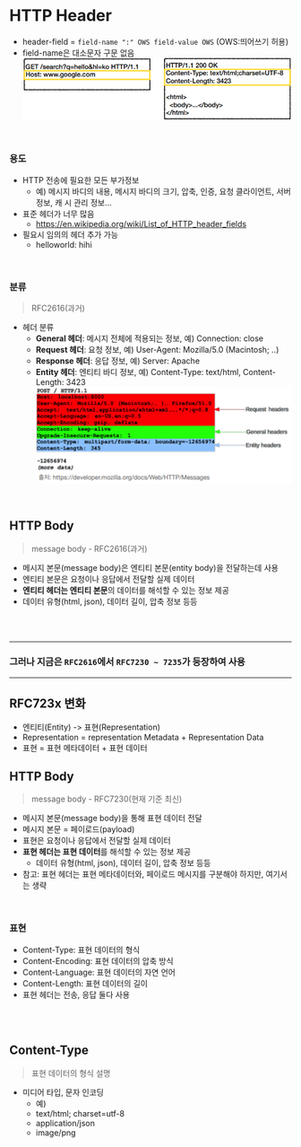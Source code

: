 # HTTP Header
- header-field = `field-name ":" OWS field-value OWS` (OWS:띄어쓰기 허용)
- field-name은 대소문자 구문 없음
![7.HTTP_header1.assets/1.png](7.HTTP_header1.assets/1.png)

<br>

### 용도
- HTTP 전송에 필요한 모든 부가정보
  - 예) 메시지 바디의 내용, 메시지 바디의 크기, 압축, 인증, 요청 클라이언트, 서버 정보, 캐
시 관리 정보...
- 표준 헤더가 너무 많음
  - https://en.wikipedia.org/wiki/List_of_HTTP_header_fields
- 필요시 임의의 헤더 추가 가능
  - helloworld: hihi

<br>

### 분류
> RFC2616(과거)

- 헤더 분류
  - **General 헤더**: 메시지 전체에 적용되는 정보, 예) Connection: close
  - **Request 헤더**: 요청 정보, 예) User-Agent: Mozilla/5.0 (Macintosh; ..)
  - **Response 헤더**: 응답 정보, 예) Server: Apache
  - **Entity 헤더**: 엔티티 바디 정보, 예) Content-Type: text/html, Content-Length: 3423
![7.HTTP_header1.assets/2.png](7.HTTP_header1.assets/2.png)

<br>

## HTTP Body
> message body - RFC2616(과거)
- 메시지 본문(message body)은 엔티티 본문(entity body)을 전달하는데 사용
- 엔티티 본문은 요청이나 응답에서 전달할 실제 데이터
- **엔티티 헤더는 엔티티 본문**의 데이터를 해석할 수 있는 정보 제공
- 데이터 유형(html, json), 데이터 길이, 압축 정보 등등

<br>
<br>

---

### 그러나 지금은 `RFC2616`에서 `RFC7230 ~ 7235`가 등장하여 사용

---

## RFC723x 변화
- 엔티티(Entity) -> 표현(Representation)
- Representation = representation Metadata + Representation Data
- 표현 = 표현 메타데이터 + 표현 데이터

## HTTP Body
> message body - RFC7230(현재 기준 최신)
- 메시지 본문(message body)을 통해 표현 데이터 전달
- 메시지 본문 = 페이로드(payload)
- 표현은 요청이나 응답에서 전달할 실제 데이터
- **표현 헤더는 표현 데이터**를 해석할 수 있는 정보 제공
  - 데이터 유형(html, json), 데이터 길이, 압축 정보 등등
- 참고: 표현 헤더는 표현 메타데이터와, 페이로드 메시지를 구분해야 하지만, 여기서는 생략

<br>

### 표현
- Content-Type: 표현 데이터의 형식
- Content-Encoding: 표현 데이터의 압축 방식
- Content-Language: 표현 데이터의 자연 언어
- Content-Length: 표현 데이터의 길이
- 표현 헤더는 전송, 응답 둘다 사용

<br>
<br>

## Content-Type
> 표현 데이터의 형식 설명
- 미디어 타입, 문자 인코딩
  - 예)
  - text/html; charset=utf-8
  - application/json
  - image/png